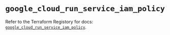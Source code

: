 # `google_cloud_run_service_iam_policy`

Refer to the Terraform Registory for docs: [`google_cloud_run_service_iam_policy`](https://www.terraform.io/docs/providers/google/r/cloud_run_service_iam_policy).
